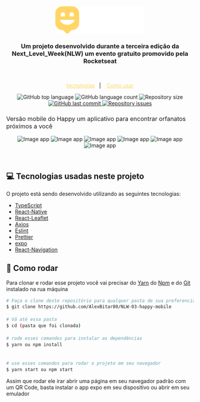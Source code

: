 <h1 align="center">
  <img align="center" src="./src/images/Logo.png" alt="logo">
</h1>

<H3 align="center">
  Um projeto desenvolvido durante a terceira edição da Next_Level_Week(NLW) um evento gratuito promovido pela Rocketseat <br>
</h3>

<br >

<p align="center">
  <a style="color:#ffd666" href="#computer-tecnologias-usadas-neste-projeto">tecnologias</a>&nbsp;&nbsp;&nbsp;|&nbsp;&nbsp;&nbsp;
  <a style="color:#ffd666" href="#rocket-como-rodar">Como usar</a>
</p>


<p align="center">
  <img alt="GitHub top language" src="https://img.shields.io/github/languages/top/AlexBitar80/NLW-03-happy-mobile.svg">

  <img alt="GitHub language count" src="https://img.shields.io/github/languages/count/AlexBitar80/NLW-03-happy-mobile.svg">

  <img alt="Repository size" src="https://img.shields.io/github/repo-size/AlexBitar80/NLW-03-happy-mobile.svg">
  <a href="https://github.com/AlexBitar80/NLW-03-happy-mobile/commits/master">
    <img alt="GitHub last commit" src="https://img.shields.io/github/last-commit/AlexBitar80/NLW-03-happy-mobile.svg">
  </a>

  <a href="https://github.com/AlexBitar80/NLW-03-happy-mobile/issues">
    <img alt="Repository issues" src="https://img.shields.io/github/issues/AlexBitar80/NLW-03-happy-mobile.svg">
  </a>
</p>


<h3 style="font-size: 16px; font-weight: 400">Versão mobile do Happy um aplicativo para encontrar orfanatos próximos a você</h3>


<p align="center">
<img alt="Image app" src="https://user-images.githubusercontent.com/56983783/96463176-d0f3c700-11fc-11eb-9489-a6734728fcf3.png">

<img alt="Image app" src="https://user-images.githubusercontent.com/56983783/96463174-d0f3c700-11fc-11eb-8b20-c27b3e2485bd.png">

<img alt="Image app" src="https://user-images.githubusercontent.com/56983783/96463173-d05b3080-11fc-11eb-8873-a9257986f690.png">

<img alt="Image app" src="https://user-images.githubusercontent.com/56983783/96463171-d05b3080-11fc-11eb-91c1-591e904cbe48.png">

<img alt="Image app" src="https://user-images.githubusercontent.com/56983783/96463170-cfc29a00-11fc-11eb-8a2b-85c1a2f097d3.png">

<img alt="Image app" src="https://user-images.githubusercontent.com/56983783/96463161-cdf8d680-11fc-11eb-82b6-d8fa28f02ad4.png">
</p>


<br>

## :computer: Tecnologias usadas neste projeto

O projeto está sendo desenvolvido utilizando as seguintes tecnologias:

-  [TypeScript](https://www.typescriptlang.org/)
-  [React-Native](https://reactnative.dev/)
-  [React-Leaflet](https://react-leaflet.js.org/)
-  [Axios](https://github.com/axios/axios)
-  [Eslint](https://eslint.org/)
-  [Prettier](https://prettier.io/)
-  [expo](https://expo.io/)
-  [React-Navigation](https://reactnavigation.org/)

## :rocket: Como rodar

 Para clonar e rodar esse projeto você vai precisar do [Yarn](https://yarnpkg.com/) do [Npm](https://www.npmjs.com/get-npm) e do [Git](https://git-scm.com/) instalado na rua máquina

```bash
# Faça o clone deste repositório para qualquer pasta de sua preferencia
$ git clone https://github.com/AlexBitar80/NLW-03-happy-mobile

# Vá até essa pasta
$ cd (pasta que foi clonada)

# rode esses comandos para instalar as dependências
$ yarn ou npm install


# use esses comandos para rodar o projeto em seu navegador
$ yarn start ou npm start

```

<p>Assim que rodar ele irar abrir uma página em seu navegador padrão com um QR Code, basta instalar o app expo em seu dispositivo ou abrir em seu emulador</p>
